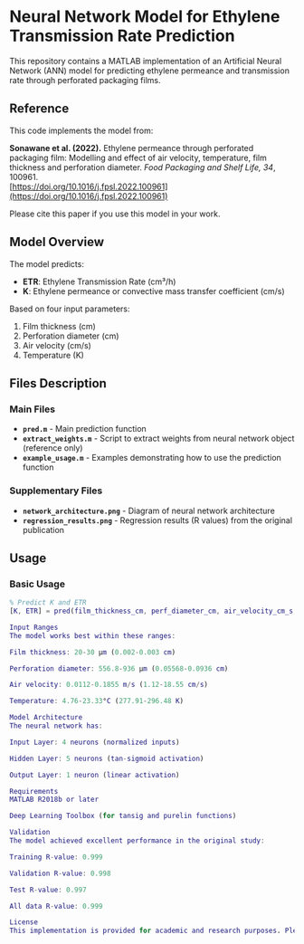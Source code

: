# Neural Network Model for Ethylene Transmission Rate Prediction

This repository contains a MATLAB implementation of an Artificial Neural Network (ANN) model for predicting ethylene permeance and transmission rate through perforated packaging films.

## Reference

This code implements the model from:

**Sonawane et al. (2022).** Ethylene permeance through perforated packaging film: Modelling and effect of air velocity, temperature, film thickness and perforation diameter. *Food Packaging and Shelf Life, 34*, 100961.  
[https://doi.org/10.1016/j.fpsl.2022.100961](https://doi.org/10.1016/j.fpsl.2022.100961)

Please cite this paper if you use this model in your work.

## Model Overview

The model predicts:
- **ETR**: Ethylene Transmission Rate (cm³/h)
- **K**: Ethylene permeance or convective mass transfer coefficient (cm/s)

Based on four input parameters:
1. Film thickness (cm)
2. Perforation diameter (cm)
3. Air velocity (cm/s)
4. Temperature (K)

## Files Description

### Main Files
- **`pred.m`** - Main prediction function
- **`extract_weights.m`** - Script to extract weights from neural network object (reference only)
- **`example_usage.m`** - Examples demonstrating how to use the prediction function

### Supplementary Files
- **`network_architecture.png`** - Diagram of neural network architecture
- **`regression_results.png`** - Regression results (R values) from the original publication

## Usage

### Basic Usage
```matlab
% Predict K and ETR
[K, ETR] = pred(film_thickness_cm, perf_diameter_cm, air_velocity_cm_s, temperature_K);

Input Ranges
The model works best within these ranges:

Film thickness: 20-30 μm (0.002-0.003 cm)

Perforation diameter: 556.8-936 μm (0.05568-0.0936 cm)

Air velocity: 0.0112-0.1855 m/s (1.12-18.55 cm/s)

Temperature: 4.76-23.33°C (277.91-296.48 K)

Model Architecture
The neural network has:

Input Layer: 4 neurons (normalized inputs)

Hidden Layer: 5 neurons (tan-sigmoid activation)

Output Layer: 1 neuron (linear activation)

Requirements
MATLAB R2018b or later

Deep Learning Toolbox (for tansig and purelin functions)

Validation
The model achieved excellent performance in the original study:

Training R-value: 0.999

Validation R-value: 0.998

Test R-value: 0.997

All data R-value: 0.999

License
This implementation is provided for academic and research purposes. Please ensure proper citation of the original publication when using this code.